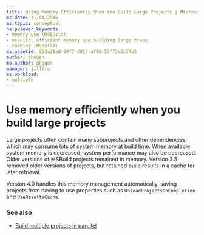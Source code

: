 ```yaml
---
title: Using Memory Efficiently When You Build Large Projects | Microsoft Docs
ms.date: 11/04/2016
ms.topic: conceptual
helpviewer_keywords:
- memory use (MSBuild)
- msbuild, efficient memory use building large trees
- caching (MSBuild)
ms.assetid: 853a21ed-69f7-4817-af00-57f73e2c74b5
author: ghogen
ms.author: ghogen
manager: jillfra
ms.workload:
- multiple
---
```

# Use memory efficiently when you build large projects

Large projects often contain many subprojects and other dependencies, which may consume lots of system memory at build time. When available system memory is decreased, system performance may also be decreased. Older versions of MSBuild projects remained in memory. Version 3.5 removed older versions of projects, but retained build results in a cache for later retrieval.

 Version 4.0 handles this memory management automatically, saving projects from having to use properties such as  `UnloadProjectsOnCompletion` and `UseResultsCache`.

### See also

- [Build multiple projects in parallel](../msbuild/building-multiple-projects-in-parallel-with-msbuild.md)
